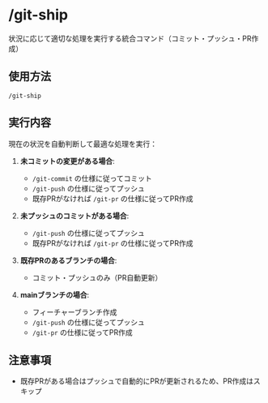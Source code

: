 # /git-ship

状況に応じて適切な処理を実行する統合コマンド（コミット・プッシュ・PR作成）

## 使用方法
```
/git-ship
```

## 実行内容
現在の状況を自動判断して最適な処理を実行：

1. **未コミットの変更がある場合**:
   - `/git-commit` の仕様に従ってコミット
   - `/git-push` の仕様に従ってプッシュ
   - 既存PRがなければ `/git-pr` の仕様に従ってPR作成

2. **未プッシュのコミットがある場合**:
   - `/git-push` の仕様に従ってプッシュ
   - 既存PRがなければ `/git-pr` の仕様に従ってPR作成

3. **既存PRのあるブランチの場合**:
   - コミット・プッシュのみ（PR自動更新）

4. **mainブランチの場合**:
   - フィーチャーブランチ作成
   - `/git-push` の仕様に従ってプッシュ
   - `/git-pr` の仕様に従ってPR作成

## 注意事項
- 既存PRがある場合はプッシュで自動的にPRが更新されるため、PR作成はスキップ
